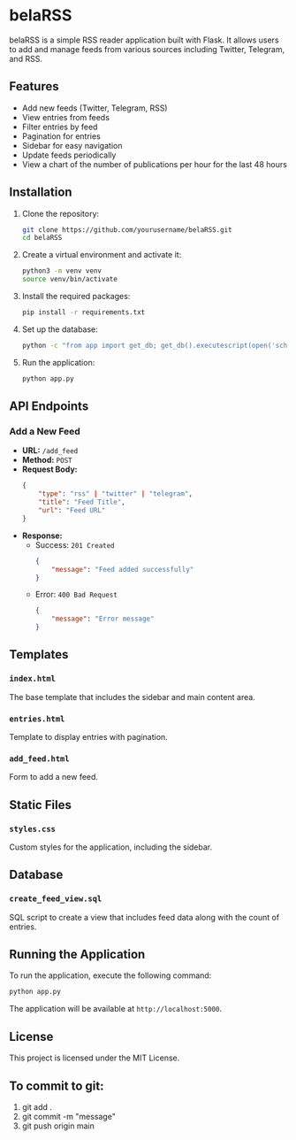 # belaRSS

belaRSS is a simple RSS reader application built with Flask. It allows users to add and manage feeds from various sources including Twitter, Telegram, and RSS.

## Features

- Add new feeds (Twitter, Telegram, RSS)
- View entries from feeds
- Filter entries by feed
- Pagination for entries
- Sidebar for easy navigation
- Update feeds periodically
- View a chart of the number of publications per hour for the last 48 hours

## Installation

1. Clone the repository:
    ```bash
    git clone https://github.com/yourusername/belaRSS.git
    cd belaRSS
    ```

2. Create a virtual environment and activate it:
    ```bash
    python3 -m venv venv
    source venv/bin/activate
    ```

3. Install the required packages:
    ```bash
    pip install -r requirements.txt
    ```

4. Set up the database:
    ```bash
    python -c "from app import get_db; get_db().executescript(open('schema.sql').read())"
    ```

5. Run the application:
    ```bash
    python app.py
    ```

## API Endpoints

### Add a New Feed

- **URL:** `/add_feed`
- **Method:** `POST`
- **Request Body:**
    ```json
    {
        "type": "rss" | "twitter" | "telegram",
        "title": "Feed Title",
        "url": "Feed URL"
    }
    ```
- **Response:**
    - Success: `201 Created`
        ```json
        {
            "message": "Feed added successfully"
        }
        ```
    - Error: `400 Bad Request`
        ```json
        {
            "message": "Error message"
        }
        ```

## Templates

### `index.html`

The base template that includes the sidebar and main content area.

### `entries.html`

Template to display entries with pagination.

### `add_feed.html`

Form to add a new feed.

## Static Files

### `styles.css`

Custom styles for the application, including the sidebar.

## Database

### `create_feed_view.sql`

SQL script to create a view that includes feed data along with the count of entries.

## Running the Application

To run the application, execute the following command:
```bash
python app.py
```

The application will be available at `http://localhost:5000`.

## License

This project is licensed under the MIT License.

## To commit to git: 
1. git add .
2. git commit -m "message"
3. git push origin main
```